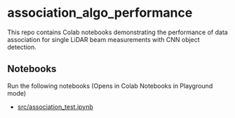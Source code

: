 # association_algo_performance
This repo contains Colab notebooks demonstrating the performance of data association for single LiDAR beam measurements with CNN object detection.  
## Notebooks  
Run the following notebooks (Opens in Colab Notebooks in Playground mode)  
* [src/association_test.ipynb](https://colab.research.google.com/github/rhanschristiansen/association_algo_performance/src/association_test.ipynb)  

